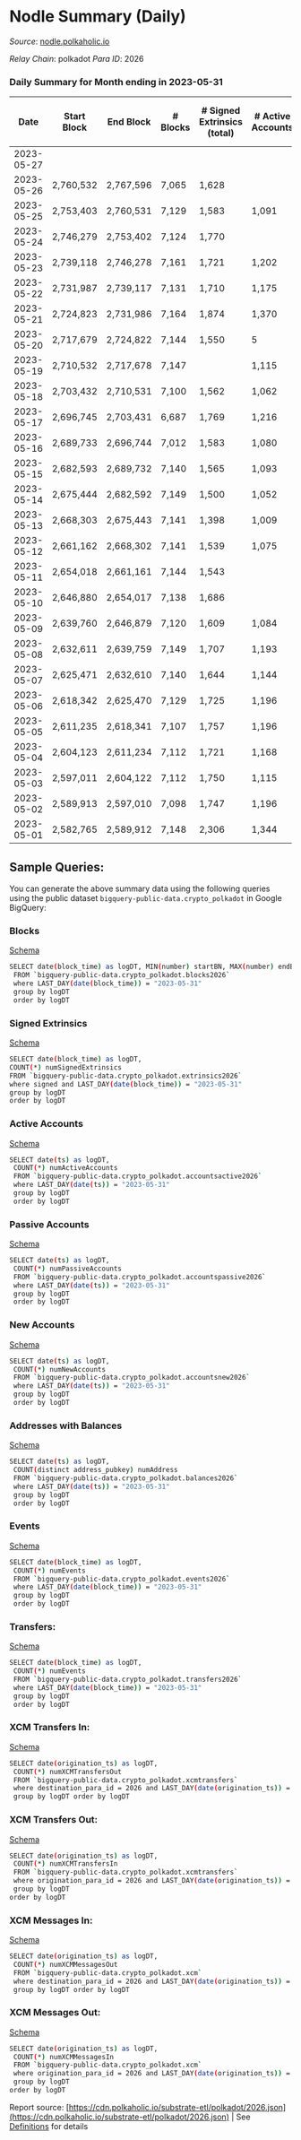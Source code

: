 # Nodle Summary (Daily)

_Source_: [nodle.polkaholic.io](https://nodle.polkaholic.io)

*Relay Chain*: polkadot
*Para ID*: 2026



### Daily Summary for Month ending in 2023-05-31


| Date | Start Block | End Block | # Blocks  | # Signed Extrinsics (total) | # Active Accounts | # Passive | # New | # Addresses with Balances | # Events | # Transfers | # XCM Transfers In | # XCM Transfers Out | # XCM In | # XCM Out | Issues | 
| ---- | ----------- | --------- | --------  | --------------------------- | ----------------- | --------- | ----- | ------------------------- | -------- | ----------- | ------------------ | ------------------- | -------- | --------- | ------ |
| 2023-05-27 |  |  |   |  |  |  |  |  |  |   |   |   |  |  |  |
| 2023-05-26 | 2,760,532 | 2,767,596 | 7,065  | 1,628 |  |  |  |  | 138,924 | 112,493 ($16,795.60) |   |   |  |  |  |
| 2023-05-25 | 2,753,403 | 2,760,531 | 7,129  | 1,583 | 1,091 | 27,853 | 768,819 | 768,819 | 145,071 | 118,651 ($10,120.52) |   |   |  |  |  |
| 2023-05-24 | 2,746,279 | 2,753,402 | 7,124  | 1,770 |  |  |  |  | 158,750 | 130,521 ($245.68) |   |   |  |  |  |
| 2023-05-23 | 2,739,118 | 2,746,278 | 7,161  | 1,721 | 1,202 | 27,065 | 942 | 767,520 | 145,256 | 116,497 ($6,319.99) |   |   |  |  |  |
| 2023-05-22 | 2,731,987 | 2,739,117 | 7,131  | 1,710 | 1,175 | 27,349 | 712 | 766,588 | 142,926 | 115,187 ($270.60) |   |   |  |  |  |
| 2023-05-21 | 2,724,823 | 2,731,986 | 7,164  | 1,874 | 1,370 | 25,951 | 474 | 765,890 | 137,610 | 109,353  |   |   |  |  |  |
| 2023-05-20 | 2,717,679 | 2,724,822 | 7,144  | 1,550 | 5 | 26,678 | 415 | 765,418 | 135,006 | 109,023 ($0.01) |   |   |  |  |  |
| 2023-05-19 | 2,710,532 | 2,717,678 | 7,147  |  | 1,115 |  | 474 | 765,005 | 139,352 | 112,432 (-) |   |   |  |  |  |
| 2023-05-18 | 2,703,432 | 2,710,531 | 7,100  | 1,562 | 1,062 |  | 432 | 764,534 | 141,080 | 115,025 (-) |   |   |  |  |  |
| 2023-05-17 | 2,696,745 | 2,703,431 | 6,687  | 1,769 | 1,216 |  | 404 | 764,105 | 147,594 | 120,707 ($0.15) |   |   |  |  |  |
| 2023-05-16 | 2,689,733 | 2,696,744 | 7,012  | 1,583 | 1,080 |  | 359 | 763,707 | 143,181 | 117,232 ($0.14) |   |   |  |  |  |
| 2023-05-15 | 2,682,593 | 2,689,732 | 7,140  | 1,565 | 1,093 |  | 424 | 763,352 | 144,314 | 118,271 ($40.66) |   |   |  |  |  |
| 2023-05-14 | 2,675,444 | 2,682,592 | 7,149  | 1,500 | 1,052 |  | 351 | 762,932 | 138,784 | 113,414  |   |   |  |  |  |
| 2023-05-13 | 2,668,303 | 2,675,443 | 7,141  | 1,398 | 1,009 |  | 349 | 762,587 | 139,357 | 114,556 ($0.13) |   |   |  |  |  |
| 2023-05-12 | 2,661,162 | 2,668,302 | 7,141  | 1,539 | 1,075 |  | 375 | 762,244 | 145,460 | 119,318 ($98.18) |   |   |  |  |  |
| 2023-05-11 | 2,654,018 | 2,661,161 | 7,144  | 1,543 |  |  | 385 | 761,876 | 149,740 | 123,669 ($0.15) |   |   |  |  |  |
| 2023-05-10 | 2,646,880 | 2,654,017 | 7,138  | 1,686 |  |  | 434 | 761,501 | 155,303 | 127,801 ($0.09) |   |   |  |  |  |
| 2023-05-09 | 2,639,760 | 2,646,879 | 7,120  | 1,609 | 1,084 |  | 404 | 761,070 | 146,333 | 120,015 ($9.12) |   |   |  |  |  |
| 2023-05-08 | 2,632,611 | 2,639,759 | 7,149  | 1,707 | 1,193 |  | 410 | 760,670 | 147,474 | 120,299  |   |   |  |  |  |
| 2023-05-07 | 2,625,471 | 2,632,610 | 7,140  | 1,644 | 1,144 |  | 383 | 760,269 | 143,506 | 116,321 ($0.29) |   |   |  |  |  |
| 2023-05-06 | 2,618,342 | 2,625,470 | 7,129  | 1,725 | 1,196 |  | 427 | 759,888 | 149,831 | 121,850 (-) |   |   |  |  |  |
| 2023-05-05 | 2,611,235 | 2,618,341 | 7,107  | 1,757 | 1,196 |  | 463 | 759,465 | 152,043 | 123,359 ($0.04) |   |   |  |  |  |
| 2023-05-04 | 2,604,123 | 2,611,234 | 7,112  | 1,721 | 1,168 | 27,873 | 480 | 759,002 | 146,057 | 119,012  |   |   |  |  |  |
| 2023-05-03 | 2,597,011 | 2,604,122 | 7,112  | 1,750 | 1,115 | 27,942 | 418 | 758,529 | 146,582 | 119,426 (-) |   |   |  |  |  |
| 2023-05-02 | 2,589,913 | 2,597,010 | 7,098  | 1,747 | 1,196 | 28,145 | 455 | 758,114 | 147,081 | 119,856 ($0.23) |   |   |  |  |  |
| 2023-05-01 | 2,582,765 | 2,589,912 | 7,148  | 2,306 | 1,344 | 28,269 | 523 | 757,661 | 150,629 | 119,973 ($464.27) |   |   |  |  |  |

## Sample Queries:
You can generate the above summary data using the following queries using the public dataset `bigquery-public-data.crypto_polkadot` in Google BigQuery:


### Blocks 

[Schema](https://github.com/colorfulnotion/substrate-etl/blob/main/schema/blocks.json)

```bash
SELECT date(block_time) as logDT, MIN(number) startBN, MAX(number) endBN, COUNT(*) numBlocks 
 FROM `bigquery-public-data.crypto_polkadot.blocks2026`  
 where LAST_DAY(date(block_time)) = "2023-05-31" 
 group by logDT 
 order by logDT
```

### Signed Extrinsics 

[Schema](https://github.com/colorfulnotion/substrate-etl/blob/main/schema/extrinsics.json)

```bash
SELECT date(block_time) as logDT, 
COUNT(*) numSignedExtrinsics 
FROM `bigquery-public-data.crypto_polkadot.extrinsics2026`  
where signed and LAST_DAY(date(block_time)) = "2023-05-31" 
group by logDT 
order by logDT
```

### Active Accounts 

[Schema](https://github.com/colorfulnotion/substrate-etl/blob/main/schema/accountsactive.json)

```bash
SELECT date(ts) as logDT, 
 COUNT(*) numActiveAccounts 
 FROM `bigquery-public-data.crypto_polkadot.accountsactive2026` 
 where LAST_DAY(date(ts)) = "2023-05-31" 
 group by logDT 
 order by logDT
```

### Passive Accounts 

[Schema](https://github.com/colorfulnotion/substrate-etl/blob/main/schema/accountspassive.json)

```bash
SELECT date(ts) as logDT, 
 COUNT(*) numPassiveAccounts 
 FROM `bigquery-public-data.crypto_polkadot.accountspassive2026` 
 where LAST_DAY(date(ts)) = "2023-05-31" 
 group by logDT 
 order by logDT
```

### New Accounts 

[Schema](https://github.com/colorfulnotion/substrate-etl/blob/main/schema/accountsnew.json)

```bash
SELECT date(ts) as logDT, 
 COUNT(*) numNewAccounts 
 FROM `bigquery-public-data.crypto_polkadot.accountsnew2026` 
 where LAST_DAY(date(ts)) = "2023-05-31" 
 group by logDT
 order by logDT
```

### Addresses with Balances 

[Schema](https://github.com/colorfulnotion/substrate-etl/blob/main/schema/balances.json)

```bash
SELECT date(ts) as logDT,
 COUNT(distinct address_pubkey) numAddress 
 FROM `bigquery-public-data.crypto_polkadot.balances2026` 
 where LAST_DAY(date(ts)) = "2023-05-31" 
 group by logDT 
 order by logDT
```

### Events 

[Schema](https://github.com/colorfulnotion/substrate-etl/blob/main/schema/events.json)

```bash
SELECT date(block_time) as logDT, 
 COUNT(*) numEvents 
 FROM `bigquery-public-data.crypto_polkadot.events2026` 
 where LAST_DAY(date(block_time)) = "2023-05-31" 
 group by logDT 
 order by logDT
```

### Transfers:

[Schema](https://github.com/colorfulnotion/substrate-etl/blob/main/schema/transfers.json)

```bash
SELECT date(block_time) as logDT, 
 COUNT(*) numEvents 
 FROM `bigquery-public-data.crypto_polkadot.transfers2026` 
 where LAST_DAY(date(block_time)) = "2023-05-31" 
 group by logDT 
 order by logDT
```

### XCM Transfers In: 

[Schema](https://github.com/colorfulnotion/substrate-etl/blob/main/schema/xcmtransfers.json)

```bash
SELECT date(origination_ts) as logDT, 
 COUNT(*) numXCMTransfersOut 
 FROM `bigquery-public-data.crypto_polkadot.xcmtransfers` 
 where destination_para_id = 2026 and LAST_DAY(date(origination_ts)) = "2023-05-31" 
 group by logDT order by logDT
```

### XCM Transfers Out: 

[Schema](https://github.com/colorfulnotion/substrate-etl/blob/main/schema/xcmtransfers.json)

```bash
SELECT date(origination_ts) as logDT, 
 COUNT(*) numXCMTransfersIn 
 FROM `bigquery-public-data.crypto_polkadot.xcmtransfers` 
 where origination_para_id = 2026 and LAST_DAY(date(origination_ts)) = "2023-05-31" 
 group by logDT 
order by logDT
```

### XCM Messages In: 

[Schema](https://github.com/colorfulnotion/substrate-etl/blob/main/schema/xcm.json)

```bash
SELECT date(origination_ts) as logDT, 
 COUNT(*) numXCMMessagesOut 
 FROM `bigquery-public-data.crypto_polkadot.xcm` 
 where destination_para_id = 2026 and LAST_DAY(date(origination_ts)) = "2023-05-31" 
 group by logDT order by logDT
```

### XCM Messages Out: 

[Schema](https://github.com/colorfulnotion/substrate-etl/blob/main/schema/xcm.json)

```bash
SELECT date(origination_ts) as logDT, 
 COUNT(*) numXCMMessagesIn 
 FROM `bigquery-public-data.crypto_polkadot.xcm` 
 where origination_para_id = 2026 and LAST_DAY(date(origination_ts)) = "2023-05-31" 
 group by logDT 
order by logDT
```


Report source: [https://cdn.polkaholic.io/substrate-etl/polkadot/2026.json](https://cdn.polkaholic.io/substrate-etl/polkadot/2026.json) | See [Definitions](/DEFINITIONS.md) for details
